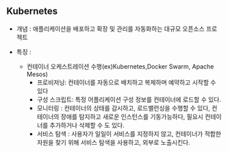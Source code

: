 ##  Kubernetes
* 개념 : 애플리케이션을 배포하고 확장 및 관리를 자동화하는 대규모 오픈소스 프로젝트

* 특징 : 
  * 컨테이너 오케스트레이션 수행(ex)Kubernetes,Docker Swarm, Apache Mesos)
      * 프로비저닝: 컨테이너를 자동으로 배치하고 복제하며 예약하고 시작할 수 있다
      * 구성 스크립트: 특정 어플리케이션 구성 정보를 컨테이너에 로드할 수 있다.
      * 모니터링 : 컨테이너의 상태를 감시하고, 로드밸런싱을 수행할 수 있다, 컨테이너의 장애를 탐지하고 새로운 인스턴스를 기동가능하다, 필요시 컨테이너를 추가하거나 삭제할 수 도 있다.
      * 서비스 탐색 : 사용자가 일일이 서비스를 지정하지 않고, 컨테이너가 적합한 자원을 찾기 위해 서비스 탐색을 사용하고, 외부로 노출시킨다.
